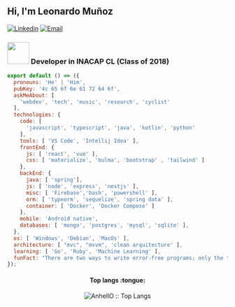<h2> Hi, I'm Leonardo Muñoz </h2>

[![Linkedin](https://img.shields.io/badge/-LinkedIn-222222?style=flat-square&logo=Linkedin&logoColor=white&link=https://www.linkedin.com/in/leonardo-mu%C3%B1oz-veloso/)](https://www.linkedin.com/in/leonardo-mu%C3%B1oz-veloso/)
[![Email](https://img.shields.io/badge/-Email-222222?style=flat-square&logo=Gmail&logoColor=white&link=mailto:leonardomunozveloso@gmail.com)](mailto:leonardomunozveloso@gmail.com)

<!-- [![Stack Overflow](https://img.shields.io/badge/-Stack%20Overflow-222222?style=flat-square&logo=stack-overflow&logoColor=white&link=https://stackoverflow.com/users/10780031/sudipto-ghosh)](https://stackoverflow.com/users/10780031/sudipto-ghosh) -->

### <img src="https://media.giphy.com/media/VgCDAzcKvsR6OM0uWg/giphy.gif" width="50"> Developer in INACAP CL (Class of 2018)

```js
export default () => ({
  pronouns: 'He' | 'Him',
  pubKey: '4c 65 6f 6e 61 72 64 6f',
  askMeAbout: [
    'webdev', 'tech', 'music', 'research', 'cyclist'
  ],
  technologies: {
    code: [
      'javascript', 'typescript', 'java', 'kotlin', 'python'
    ],
    tools: [ 'VS Code', 'Intellij Idea' ],
    frontEnd: {
      js: [ 'react', 'vue' ],
      css: [ 'materialize', 'bulma', 'bootstrap' , 'tailwind' ]
    },
    backEnd: {
      java: [ 'spring'],
      js: [ 'node', 'express', 'nestjs' ],
      misc: [ 'Firebase','bash', 'powershell' ],
      orm: [ 'typeorm', 'sequelize', 'spring data' ],
      container: [ 'Docker', 'Docker Compose' ]
    },
    mobile: 'Android native',
    databases: [ 'mongo', 'postgres', 'mysql', 'sqlite' ],
  },
  os: [ 'Windows', 'Debian', 'MacOs' ],
  architecture: [ "mvc", "mvvm", 'clean arquitecture' ],
  learning: [ 'Go', 'Ruby', 'Machine Learning' ],
  funFact: "There are two ways to write error-free programs; only the third one works",
});
```

<h4 align="center">Top langs :tongue:</h4>

<p align="center"><img src="https://github-readme-stats.vercel.app/api/top-langs/?username=LeonardoMV94&langs_count=10&theme=tokyonight&layout=compact" alt="AnhellO :: Top Langs" /></p>

<!-- <h4 align="center">Profile stats :musical_keyboard:</h4>

<p align="center"><img src="https://github-readme-stats.vercel.app/api?username=LeonardoMV94&show_icons=true&theme=tokyonight" alt="AnhellO :: Profile Stats" /></p> -->
